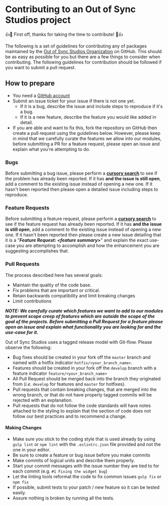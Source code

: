 # Contributing to an **Out of Sync Studios** project

:+1::tada: First off, thanks for taking the time to contribute! :tada::+1:

The following is a set of guidelines for contributing any of packages maintained by the [Out of Sync Studios Organization](https://github.com/outofsyncstudios) on GitHub. This should be as easy as possible for you but there are a few things to consider when contributing. The following guidelines for contribution should be followed if you want to submit a pull request.

## How to prepare

* You need a [GitHub account](https://github.com/signup/free)
* Submit an issue ticket for your issue if there is not one yet.
	* If it is a bug, describe the issue and include steps to reproduce if it's a bug.
	* If it is a new feature, describe the feature you would like added in detail.
* If you are able and want to fix this, fork the repository on GitHub then create a pull request using the guidelines below. However, please keep in mind that we carefully curate the features we allow into our modules, before submitting a PR for a feature request, please open an issue and explain what you're attempting to do.

### Bugs
Before submitting a bug issue, please perform a **[cursory search](https://github.com/search?q=+is%3Aissue+user%3Aoutofsyncstudios)** to see if the problem has already been reported. If it has **and the issue is still open**, add a comment to the existing issue instead of opening a new one. If it hasn't been reported then please open a detailed issue including steps to reproduce.

### Feature Requests
Before submitting a feature request, please perform a **[cursory search](https://github.com/search?q=+is%3Aissue+user%3Aoutofsyncstudios)** to see if the feature request has already been reported. If it has **and the issue is still open**, add a comment to the existing issue instead of opening a new one. If it hasn't been reported then please create a new issue detailing that it is a "***Feature Request: &lt;feature summary&gt;***" and explain the exact use-case you are attempting to accomplish and how the enhancement you are suggesting accomplishes that.


### Pull Requests
The process described here has several goals:
- Maintain the quality of the code base.
- Fix problems that are important or critical.
- Retain backwards compatibility and limit breaking changes
- Limit contributions

***NOTE: We carefully curate which features we want to add to our modules to prevent scope creep of features which are outside the scope of the goal of the projects. Before submitting a Pull Request for a feature please open an issue and explain what functionality you are looking for and the use-case for it.***

Out of Sync Studios uses a tagged release model with Git-flow. Please observe the following:
- Bug fixes should be created in your fork off the `master` branch and named with a hotfix indicator `hotfix/<your_branch_name>`.
- Features should be created in your fork off the `develop` branch with a feature indicator `feature/<your_branch_name>`
- All Pull Request should be merged back into the branch they originated from (*i.e.* `develop` for features and `master` for hotfixes).
- Pull requests that contain breaking changes, that are merged into the wrong branch, or that do not have properly tagged commits will be rejected with an explanation.
- Pull requests that do not follow the code standards will have notes attached to the styling to explain that the section of code does not follow our best practices and to recommend a change.

#### Making Changes

- Make sure you stick to the coding style that is used already by using `gulp lint` or `npm lint` with the `.eslintrc.json` file provided and not the one in your editor.
- Be sure to create a feature or bug issue before you make commits
- Make commits of logical units and describe them properly.
- Start your commit messages with the issue number they are tied to for each commit (e.g. `#1 Fixing the widget bug`)
- Let the linting tools reformat the code to fix common issues `gulp fix` or `npm fix`
- If possible, submit tests to your patch / new feature so it can be tested easily.
- Assure nothing is broken by running all the tests.
